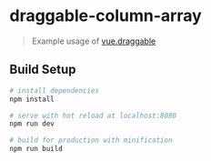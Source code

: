 # draggable-column-array

> Example usage of [vue.draggable](https://github.com/SortableJS/Vue.Draggable)

## Build Setup

``` bash
# install dependencies
npm install

# serve with hot reload at localhost:8080
npm run dev

# build for production with minification
npm run build
```

